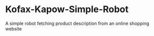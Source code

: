 # Kofax-Kapow-Simple-Robot
A simple robot fetching product description from an online shopping website
